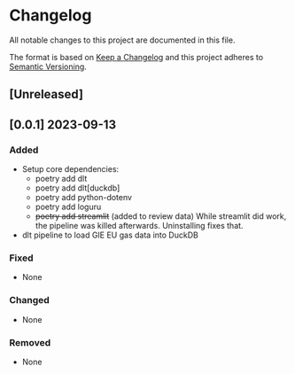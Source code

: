 # Changelog
All notable changes to this project are documented in this file.

The format is based on [Keep a Changelog](http://keepachangelog.com/en/1.0.0/)
and this project adheres to [Semantic Versioning](http://semver.org/spec/v2.0.0.html).

<!-- insertion marker -->
## [Unreleased]

## [0.0.1] 2023-09-13

### Added
- Setup core dependencies:
    - poetry add dlt
    - poetry add dlt[duckdb]
    - poetry add python-dotenv
    - poetry add loguru
    - ~~poetry add streamlit~~ (added to review data) While streamlit did work, the pipeline was killed afterwards. Uninstalling fixes that.
- dlt pipeline to load GIE EU gas data into DuckDB

### Fixed
- None

### Changed
- None

### Removed
- None
